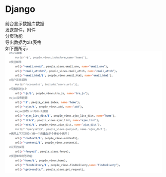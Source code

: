 # Django
前台显示数据库数据\
发送邮件，附件\
分页功能\
导出数据为xls表格\
如下图所示:\
![ABC](https://github.com/lnytx/Django/blob/master/images/1.png)
